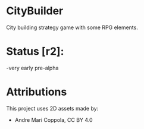 # CityBuilder
City building strategy game with some RPG elements. 

# Status [r2]:
-very early pre-alpha


# Attributions

This project uses 2D assets made by:
* Andre Mari Coppola, CC BY 4.0
